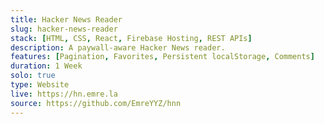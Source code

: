 ```yaml
---
title: Hacker News Reader
slug: hacker-news-reader
stack: [HTML, CSS, React, Firebase Hosting, REST APIs]
description: A paywall-aware Hacker News reader.
features: [Pagination, Favorites, Persistent localStorage, Comments]
duration: 1 Week
solo: true
type: Website
live: https://hn.emre.la
source: https://github.com/EmreYYZ/hnn
---
```

